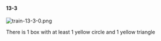 #### 13-3
![train-13-3-0.png](https://github.com/lil-lab/nlvr/raw/master/nlvr/train/images/34/train-13-3-0.png "train-13-3-0.png")

There is 1 box with at least 1 yellow circle and 1 yellow triangle